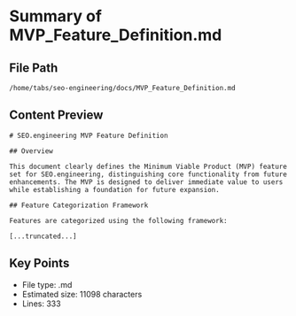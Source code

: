 # Summary of MVP_Feature_Definition.md
  
## File Path
`/home/tabs/seo-engineering/docs/MVP_Feature_Definition.md`

## Content Preview
```
# SEO.engineering MVP Feature Definition

## Overview

This document clearly defines the Minimum Viable Product (MVP) feature set for SEO.engineering, distinguishing core functionality from future enhancements. The MVP is designed to deliver immediate value to users while establishing a foundation for future expansion.

## Feature Categorization Framework

Features are categorized using the following framework:

[...truncated...]
```

## Key Points
- File type: .md
- Estimated size: 11098 characters
- Lines: 333
